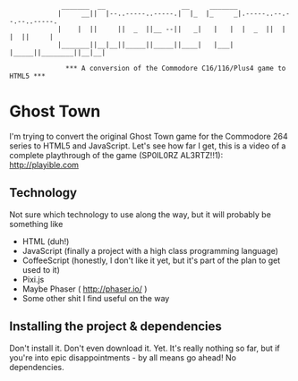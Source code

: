

```
			 _______  __                   __     _______                         
			|     __||  |--..-----..-----.|  |_  |_     _|.-----..--.--.--..-----.
			|    |  ||     ||  _  ||__ --||   _|   |   |  |  _  ||  |  |  ||     |
			|_______||__|__||_____||_____||____|   |___|  |_____||________||__|__|

			  *** A conversion of the Commodore C16/116/Plus4 game to HTML5 ***

```

# Ghost Town

I'm trying to convert the original Ghost Town game for the Commodore 264 series to HTML5 and JavaScript. Let's see how far I get, this is a video of a complete playthrough of the game (SP0IL0RZ AL3RTZ!!1): http://playible.com


## Technology

Not sure which technology to use along the way, but it will probably be something like

* HTML (duh!)
* JavaScript (finally a project with a high class programming language)
* CoffeeScript (honestly, I don't like it yet, but it's part of the plan to get used to it)
* Pixi.js
* Maybe Phaser ( http://phaser.io/ )
* Some other shit I find useful on the way


## Installing the project & dependencies

Don't install it. Don't even download it. Yet.
It's really nothing so far, but if you're into epic disappointments - by all means go ahead!
No dependencies.
